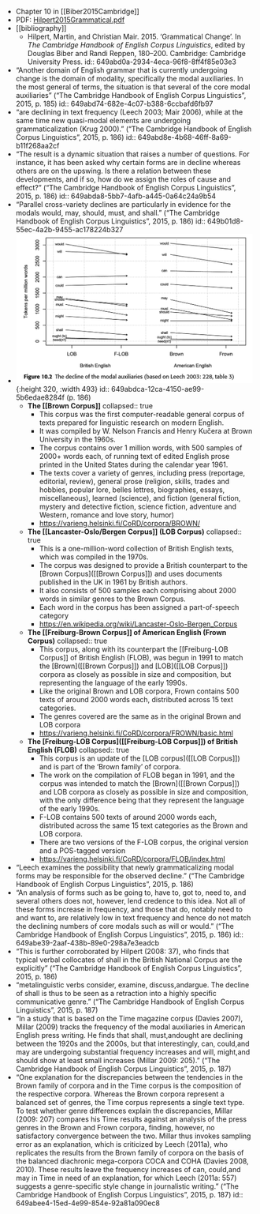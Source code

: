 - Chapter 10 in [[Biber2015Cambridge]]
- PDF: [Hilpert2015Grammatical.pdf](../assets/Hilpert2015Grammatical_1688464428224_0.pdf)
- [[bibliography]]
	- Hilpert, Martin, and Christian Mair. 2015. ‘Grammatical Change’. In *The Cambridge Handbook of English Corpus Linguistics*, edited by Douglas Biber and Randi Reppen, 180–200. Cambridge: Cambridge University Press.
	  id:: 649abd0a-2934-4eca-96f8-8ff4f85e03e3
- “Another domain of English grammar that is currently undergoing change is the domain of modality, specifically the modal auxiliaries. In the most general of terms, the situation is that several of the core modal auxiliaries” (“The Cambridge Handbook of English Corpus Linguistics”, 2015, p. 185)
  id:: 649abd74-682e-4c07-b388-6ccbafd6fb97
- “are declining in text frequency (Leech 2003; Mair 2006), while at the same time new quasi-modal elements are undergoing grammaticalization (Krug 2000).” (“The Cambridge Handbook of English Corpus Linguistics”, 2015, p. 186)
  id:: 649abd8e-4b68-46ff-8a69-b11f268aa2cf
- “The result is a dynamic situation that raises a number of questions. For instance, it has been asked why certain forms are in decline whereas others are on the upswing. Is there a relation between these developments, and if so, how do we assign the roles of cause and effect?” (“The Cambridge Handbook of English Corpus Linguistics”, 2015, p. 186)
  id:: 649abda8-5bb7-4afb-a445-0a64c24a9b54
- “Parallel cross-variety declines are particularly in evidence for the modals would, may, should, must, and shall.” (“The Cambridge Handbook of English Corpus Linguistics”, 2015, p. 186)
  id:: 649b01d8-55ec-4a2b-9455-ac178224b327
- ![image.png](../assets/image_1687862730894_0.png){:height 320, :width 493}
  id:: 649abdca-12ca-4150-ae99-5b6edae8284f
  (p. 186)
	- **The [[Brown Corpus]]**
	  collapsed:: true
		- This corpus was the first computer-readable general corpus of texts prepared for linguistic research on modern English.
		- It was compiled by W. Nelson Francis and Henry Kučera at Brown University in the 1960s.
		- The corpus contains over 1 million words, with 500 samples of 2000+ words each, of running text of edited English prose printed in the United States during the calendar year 1961.
		- The texts cover a variety of genres, including press (reportage, editorial, review), general prose (religion, skills, trades and hobbies, popular lore, belles lettres, biographies, essays, miscellaneous), learned (science), and fiction (general fiction, mystery and detective fiction, science fiction, adventure and Western, romance and love story, humor)​
		- https://varieng.helsinki.fi/CoRD/corpora/BROWN/
	- **The [[Lancaster-Oslo/Bergen Corpus]] (LOB Corpus)**
	  collapsed:: true
		- This is a one-million-word collection of British English texts, which was compiled in the 1970s.
		- The corpus was designed to provide a British counterpart to the [Brown Corpus]([[Brown Corpus]]) and uses documents published in the UK in 1961 by British authors.
		- It also consists of 500 samples each comprising about 2000 words in similar genres to the Brown Corpus.
		- Each word in the corpus has been assigned a part-of-speech category​
		- https://en.wikipedia.org/wiki/Lancaster-Oslo-Bergen_Corpus
	- **The [[Freiburg-Brown Corpus]] of American English (Frown Corpus)**
	  collapsed:: true
		- This corpus, along with its counterpart the [[Freiburg-LOB Corpus]] of British English (FLOB), was begun in 1991 to match the [Brown]([[Brown Corpus]]) and [LOB]([[LOB Corpus]]) corpora as closely as possible in size and composition, but representing the language of the early 1990s.
		- Like the original Brown and LOB corpora, Frown contains 500 texts of around 2000 words each, distributed across 15 text categories.
		- The genres covered are the same as in the original Brown and LOB corpora​
		- https://varieng.helsinki.fi/CoRD/corpora/FROWN/basic.html
	- **The [Freiburg-LOB Corpus]([[Freiburg-LOB Corpus]]) of British English (FLOB)**
	  collapsed:: true
		- This corpus is an update of the [LOB corpus]([[LOB Corpus]]) and is part of the ‘Brown family’ of corpora.
		- The work on the compilation of FLOB began in 1991, and the corpus was intended to match the [Brown]([[Brown Corpus]]) and LOB corpora as closely as possible in size and composition, with the only difference being that they represent the language of the early 1990s.
		- F-LOB contains 500 texts of around 2000 words each, distributed across the same 15 text categories as the Brown and LOB corpora.
		- There are two versions of the F-LOB corpus, the original version and a POS-tagged version​
		- https://varieng.helsinki.fi/CoRD/corpora/FLOB/index.html
- “Leech examines the possibility that newly grammaticalizing modal forms may be responsible for the observed decline.” (“The Cambridge Handbook of English Corpus Linguistics”, 2015, p. 186)
- “An analysis of forms such as be going to, have to, got to, need to, and several others does not, however, lend credence to this idea. Not all of these forms increase in frequency, and those that do, notably need to and want to, are relatively low in text frequency and hence do not match the declining numbers of core modals such as will or would.” (“The Cambridge Handbook of English Corpus Linguistics”, 2015, p. 186)
  id:: 649abe39-2aaf-438b-89e0-298a7e3eadcb
- “This is further corroborated by Hilpert (2008: 37), who finds that typical verbal collocates of shall in the British National Corpus are the explicitly” (“The Cambridge Handbook of English Corpus Linguistics”, 2015, p. 186)
- “metalinguistic verbs consider, examine, discuss,andargue. The decline of shall is thus to be seen as a retraction into a highly specific communicative genre.” (“The Cambridge Handbook of English Corpus Linguistics”, 2015, p. 187)
- “In a study that is based on the Time magazine corpus (Davies 2007), Millar (2009) tracks the frequency of the modal auxiliaries in American English press writing. He finds that shall, must,andought are declining between the 1920s and the 2000s, but that interestingly, can, could,and may are undergoing substantial frequency increases and will, might,and should show at least small increases (Millar 2009: 205).” (“The Cambridge Handbook of English Corpus Linguistics”, 2015, p. 187)
- “One explanation for the discrepancies between the tendencies in the Brown family of corpora and in the Time corpus is the composition of the respective corpora. Whereas the Brown corpora represent a balanced set of genres, the Time corpus represents a single text type. To test whether genre differences explain the discrepancies, Millar (2009: 207) compares his Time results against an analysis of the press genres in the Brown and Frown corpora, finding, however, no satisfactory convergence between the two. Millar thus invokes sampling error as an explanation, which is criticized by Leech (2011a), who replicates the results from the Brown family of corpora on the basis of the balanced diachronic mega-corpora COCA and COHA (Davies 2008, 2010). These results leave the frequency increases of can, could,and may in Time in need of an explanation, for which Leech (2011a: 557) suggests a genre-specific style change in journalistic writing.” (“The Cambridge Handbook of English Corpus Linguistics”, 2015, p. 187)
  id:: 649abee4-15ed-4e99-854e-92a81a090ec8